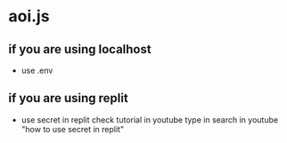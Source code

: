 <h1> 
  aoi.js 
</h1>

<h2>
  if you are using localhost
</h2>
<ul>
  <li>
    use .env
  </li>
</ul>

<h2>
  if you are using replit
</h2>
<ul>
  <li>
    use secret in replit check tutorial in youtube type in search in youtube "how to use secret in replit"
  </li>
</ul>
